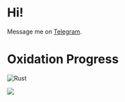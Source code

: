 # Hi!

Message me on [Telegram](https://t.me/jelnisia).

# Oxidation Progress

![Rust](https://github-readme-stats.vercel.app/api/top-langs/?username=jelni&langs_count=2&hide_title=true&layout=compact&theme=codeSTACKr)

![](https://hit.yhype.me/github/profile?user_id=25802745)
